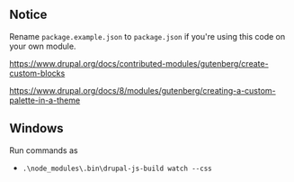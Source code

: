 Notice
--

Rename `package.example.json` to `package.json` if you're using this code on your own module.

https://www.drupal.org/docs/contributed-modules/gutenberg/create-custom-blocks

https://www.drupal.org/docs/8/modules/gutenberg/creating-a-custom-palette-in-a-theme

## Windows

Run commands as 

- `.\node_modules\.bin\drupal-js-build watch --css`